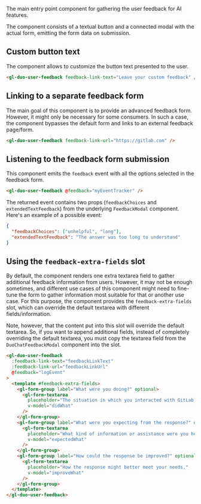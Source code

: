 The main entry point component for gathering the user feedback for AI features.

The component consists of a textual button and a connected modal with the actual form, emitting
the form data on submission.

## Custom button text

The component allows to customize the button text presented to the user.

```html
<gl-duo-user-feedback feedback-link-text="Leave your custom feedback" />
```

## Linking to a separate feedback form

The main goal of this component is to provide an advanced feedback form. However, it might only
be necessary for some consumers. In such a case, the component bypasses the default
form and links to an external feedback page/form.

```html
<gl-duo-user-feedback feedback-link-url="https://gitlab.com" />
```

## Listening to the feedback form submission

This component emits the `feedback` event with all the options selected in the feedback form.

```html
<gl-duo-user-feedback @feedback="myEventTracker" />
```

The returned event contains two props (`feedbackChoices` and `extendedTextFeedback`) from
the underlying `FeedbackModal` component. Here's an example of a possible event:

```json
{
  "feedbackChoices": ["unhelpful", "long"],
  "extendedTextFeedback": "The answer was too long to understand"
}
```

## Using the `feedback-extra-fields` slot

By default, the component renders one extra textarea field to gather additional feedback
information from users. However, it may not be enough sometimes, and different use cases of
this component might need to fine-tune the form to gather information most suitable for that
or another use case. For this purpose, the component provides the `feedback-extra-fields`
slot, which can override the default textarea with different fields/information.

Note, however, that the content put into this slot will override the default textarea. So,
if you want to append additional fields, instead of completely overriding the default textarea,
you must copy the textarea field from the `DuoChatFeedbackModal` component into the slot.

```html
<gl-duo-user-feedback
  :feedback-link-text="feedbackLinkText"
  :feedback-link-url="feedbackLinkUrl"
  @feedback="logEvent"
>
  <template #feedback-extra-fields>
    <gl-form-group label="What were you doing?" optional>
      <gl-form-textarea
        placeholder="The situation in which you interacted with GitLab Duo Chat."
        v-model="didWhat"
      />
    </gl-form-group>
    <gl-form-group label="What were you expecting from the response?" optional>
      <gl-form-textarea
        placeholder="What kind of information or assistance were you hoping to receive?"
        v-model="expectedWhat"
      />
    </gl-form-group>
    <gl-form-group label="How could the response be improved?" optional>
      <gl-form-textarea
        placeholder="How the response might better meet your needs."
        v-model="improveWhat"
      />
    </gl-form-group>
  </template>
</gl-duo-user-feedback>
```
